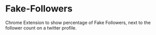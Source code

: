 Fake-Followers
==============

Chrome Extension to show percentage of Fake Followers, next to the follower count on a twitter profile.
